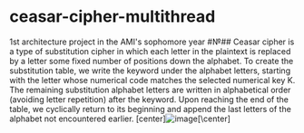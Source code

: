 # ceasar-cipher-multithread
1st architecture project in the AMI's sophomore year
#№## Ceasar cipher is a type of substitution cipher in which each letter in the plaintext is replaced by a letter some fixed number of positions down the alphabet.
To create the substitution table, we write the keyword under the alphabet letters, starting with the letter whose numerical code matches the selected numerical key K. The remaining substitution alphabet letters are written in alphabetical order (avoiding letter repetition) after the keyword. Upon reaching the end of the table, we cyclically return to its beginning and append the last letters of the alphabet not encountered earlier.
[center]![image](https://github.com/d010r3s/ceasar-cipher-multithread/assets/104917935/af19a121-310a-4a6b-a4e4-e0c099cbdbf7)[\center]

